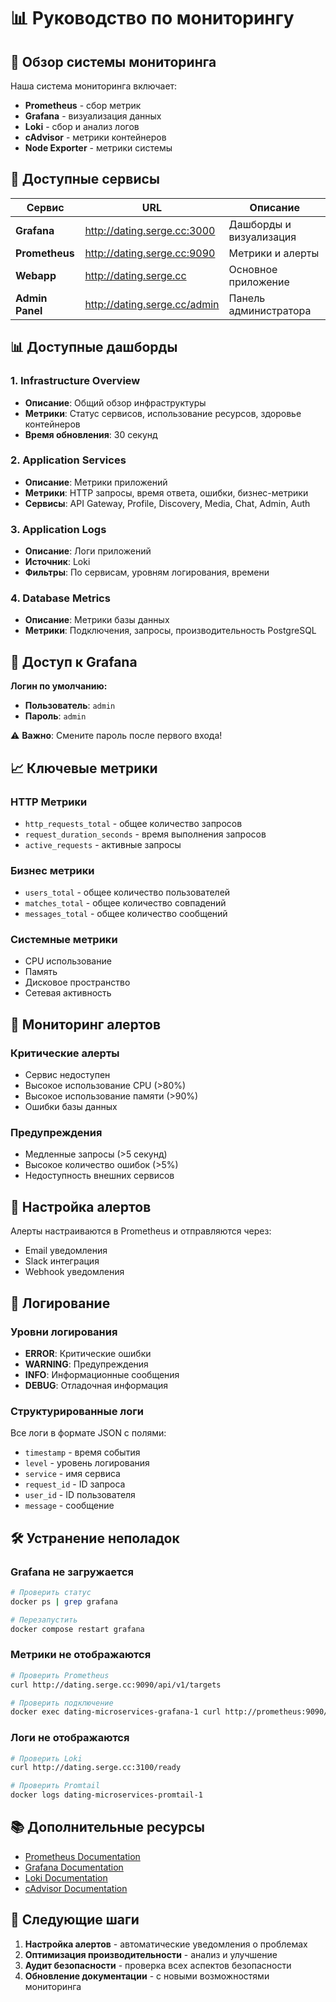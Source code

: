 # 📊 Руководство по мониторингу

## 🎯 Обзор системы мониторинга

Наша система мониторинга включает:
- **Prometheus** - сбор метрик
- **Grafana** - визуализация данных
- **Loki** - сбор и анализ логов
- **cAdvisor** - метрики контейнеров
- **Node Exporter** - метрики системы

## 🔗 Доступные сервисы

| Сервис | URL | Описание |
|--------|-----|----------|
| **Grafana** | http://dating.serge.cc:3000 | Дашборды и визуализация |
| **Prometheus** | http://dating.serge.cc:9090 | Метрики и алерты |
| **Webapp** | http://dating.serge.cc | Основное приложение |
| **Admin Panel** | http://dating.serge.cc/admin | Панель администратора |

## 📊 Доступные дашборды

### 1. Infrastructure Overview
- **Описание**: Общий обзор инфраструктуры
- **Метрики**: Статус сервисов, использование ресурсов, здоровье контейнеров
- **Время обновления**: 30 секунд

### 2. Application Services  
- **Описание**: Метрики приложений
- **Метрики**: HTTP запросы, время ответа, ошибки, бизнес-метрики
- **Сервисы**: API Gateway, Profile, Discovery, Media, Chat, Admin, Auth

### 3. Application Logs
- **Описание**: Логи приложений
- **Источник**: Loki
- **Фильтры**: По сервисам, уровням логирования, времени

### 4. Database Metrics
- **Описание**: Метрики базы данных
- **Метрики**: Подключения, запросы, производительность PostgreSQL

## 🔐 Доступ к Grafana

**Логин по умолчанию:**
- **Пользователь**: `admin`
- **Пароль**: `admin`

⚠️ **Важно**: Смените пароль после первого входа!

## 📈 Ключевые метрики

### HTTP Метрики
- `http_requests_total` - общее количество запросов
- `request_duration_seconds` - время выполнения запросов
- `active_requests` - активные запросы

### Бизнес метрики
- `users_total` - общее количество пользователей
- `matches_total` - общее количество совпадений
- `messages_total` - общее количество сообщений

### Системные метрики
- CPU использование
- Память
- Дисковое пространство
- Сетевая активность

## 🚨 Мониторинг алертов

### Критические алерты
- Сервис недоступен
- Высокое использование CPU (>80%)
- Высокое использование памяти (>90%)
- Ошибки базы данных

### Предупреждения
- Медленные запросы (>5 секунд)
- Высокое количество ошибок (>5%)
- Недоступность внешних сервисов

## 🔧 Настройка алертов

Алерты настраиваются в Prometheus и отправляются через:
- Email уведомления
- Slack интеграция
- Webhook уведомления

## 📝 Логирование

### Уровни логирования
- **ERROR**: Критические ошибки
- **WARNING**: Предупреждения
- **INFO**: Информационные сообщения
- **DEBUG**: Отладочная информация

### Структурированные логи
Все логи в формате JSON с полями:
- `timestamp` - время события
- `level` - уровень логирования
- `service` - имя сервиса
- `request_id` - ID запроса
- `user_id` - ID пользователя
- `message` - сообщение

## 🛠️ Устранение неполадок

### Grafana не загружается
```bash
# Проверить статус
docker ps | grep grafana

# Перезапустить
docker compose restart grafana
```

### Метрики не отображаются
```bash
# Проверить Prometheus
curl http://dating.serge.cc:9090/api/v1/targets

# Проверить подключение
docker exec dating-microservices-grafana-1 curl http://prometheus:9090/api/v1/status/config
```

### Логи не отображаются
```bash
# Проверить Loki
curl http://dating.serge.cc:3100/ready

# Проверить Promtail
docker logs dating-microservices-promtail-1
```

## 📚 Дополнительные ресурсы

- [Prometheus Documentation](https://prometheus.io/docs/)
- [Grafana Documentation](https://grafana.com/docs/)
- [Loki Documentation](https://grafana.com/docs/loki/)
- [cAdvisor Documentation](https://github.com/google/cadvisor)

## 🎯 Следующие шаги

1. **Настройка алертов** - автоматические уведомления о проблемах
2. **Оптимизация производительности** - анализ и улучшение
3. **Аудит безопасности** - проверка всех аспектов безопасности
4. **Обновление документации** - с новыми возможностями мониторинга